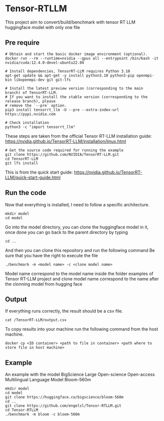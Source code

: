 # Tensor-RTLLM
This project aim to convert/build/benchmark with tensor RT LLM huggingface model with only one file

## Pre require
```
# Obtain and start the basic docker image environment (optional).
docker run --rm --runtime=nvidia --gpus all --entrypoint /bin/bash -it nvidia/cuda:12.4.0-devel-ubuntu22.04
```
```
# Install dependencies, TensorRT-LLM requires Python 3.10
apt-get update && apt-get -y install python3.10 python3-pip openmpi-bin libopenmpi-dev git git-lfs

# Install the latest preview version (corresponding to the main branch) of TensorRT-LLM.
# If you want to install the stable version (corresponding to the release branch), please
# remove the `--pre` option.
pip3 install tensorrt_llm -U --pre --extra-index-url https://pypi.nvidia.com

# Check installation
python3 -c "import tensorrt_llm"
```
These steps are taken from the official Tensor RT-LLM installation guide: https://nvidia.github.io/TensorRT-LLM/installation/linux.html
```
# Get the source code required for running the example
git clone https://github.com/NVIDIA/TensorRT-LLM.git
cd TensorRT-LLM
git lfs install
```
This is from the quick start guide: https://nvidia.github.io/TensorRT-LLM/quick-start-guide.html

## Run the code

Now that everything is installed, I need to follow a specific architecture. 
```
mkdir model
cd model
```

Go into the model directory, you can clone the huggingface model in it, once done you can go back to the parent directory by typing 
```
cd ..
```

And then you can clone this repository and run the following command 
Be sure that you have the right to execute the file 
```
./benchmark -m <model name> -c <clone model name>
```
Model name correspond to the model name inside the folder examples of Tensor RT-LLM project and clone model name correspond to the name after the clonning model from hugging face

## Output

If everything runs correctly, the result should be a csv file. 
```
cat /TensorRT-LLM/output.csv
```

To copy results into your machine run the following command from the host machine.
```
docker cp <ID container> <path to file in container> <path where to store file in host machine>
```

## Example

An example with the model BigScience Large Open-science Open-access Multilingual Language Model Bloom-560m

```
mkdir model
cd model
git clone https://huggingface.co/bigscience/bloom-560m
cd ..
git clone https://github.com/engelsl/Tensor-RTLLM.git
cd Tensor-RTLLM
./benchmark -m bloom -c bloom-560m
```






